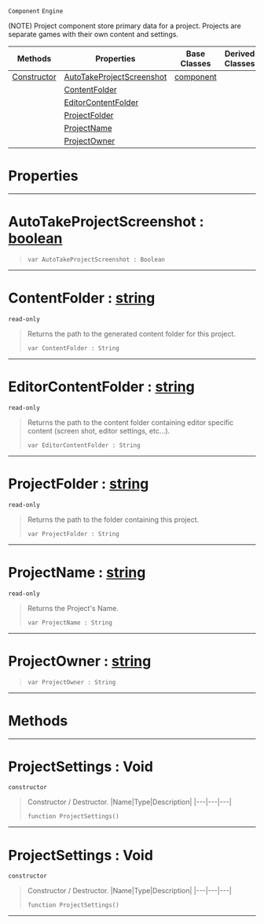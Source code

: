 `Component` `Engine`



(NOTE) Project component store primary data for a project. Projects are separate games with their own content and settings.

|Methods|Properties|Base Classes|Derived Classes|
|---|---|---|---|
|[ Constructor](https://github.com/ZilchEngine/ZilchDocs/blob/master/code_reference/class_reference/projectsettings.markdown#projectsettings-void)|[ AutoTakeProjectScreenshot](https://github.com/ZilchEngine/ZilchDocs/blob/master/code_reference/class_reference/projectsettings.markdown#autotakeprojectscreensho)|[component](https://github.com/ZilchEngine/ZilchDocs/blob/master/code_reference/class_reference/component.markdown)| |
| |[ ContentFolder](https://github.com/ZilchEngine/ZilchDocs/blob/master/code_reference/class_reference/projectsettings.markdown#contentfolder-zero-engin)| | |
| |[ EditorContentFolder](https://github.com/ZilchEngine/ZilchDocs/blob/master/code_reference/class_reference/projectsettings.markdown#editorcontentfolder-zero)| | |
| |[ ProjectFolder](https://github.com/ZilchEngine/ZilchDocs/blob/master/code_reference/class_reference/projectsettings.markdown#projectfolder-zero-engin)| | |
| |[ ProjectName](https://github.com/ZilchEngine/ZilchDocs/blob/master/code_reference/class_reference/projectsettings.markdown#projectname-zero-engine)| | |
| |[ ProjectOwner](https://github.com/ZilchEngine/ZilchDocs/blob/master/code_reference/class_reference/projectsettings.markdown#projectowner-zero-engine)| | |


 #  Properties


---  
 #  AutoTakeProjectScreenshot : [boolean](https://github.com/ZilchEngine/ZilchDocs/blob/master/code_reference/nada_base_types/boolean.markdown)

> 
> ``` lang=cpp, name=Nada
> var AutoTakeProjectScreenshot : Boolean


---  
 #  ContentFolder : [string](https://github.com/ZilchEngine/ZilchDocs/blob/master/code_reference/nada_base_types/string.markdown)

 `read-only`

> Returns the path to the generated content folder for this project.
> ``` lang=cpp, name=Nada
> var ContentFolder : String


---  
 #  EditorContentFolder : [string](https://github.com/ZilchEngine/ZilchDocs/blob/master/code_reference/nada_base_types/string.markdown)

 `read-only`

> Returns the path to the content folder containing editor specific content (screen shot, editor settings, etc...).
> ``` lang=cpp, name=Nada
> var EditorContentFolder : String


---  
 #  ProjectFolder : [string](https://github.com/ZilchEngine/ZilchDocs/blob/master/code_reference/nada_base_types/string.markdown)

 `read-only`

> Returns the path to the folder containing this project.
> ``` lang=cpp, name=Nada
> var ProjectFolder : String


---  
 #  ProjectName : [string](https://github.com/ZilchEngine/ZilchDocs/blob/master/code_reference/nada_base_types/string.markdown)

 `read-only`

> Returns the Project's Name.
> ``` lang=cpp, name=Nada
> var ProjectName : String


---  
 #  ProjectOwner : [string](https://github.com/ZilchEngine/ZilchDocs/blob/master/code_reference/nada_base_types/string.markdown)

> 
> ``` lang=cpp, name=Nada
> var ProjectOwner : String


---  
 #  Methods


---  
 #  ProjectSettings : Void

 `constructor`

> Constructor / Destructor.
> |Name|Type|Description|
> |---|---|---|
> ``` lang=cpp, name=Nada
> function ProjectSettings()
> ``` 


---  
 #  ProjectSettings : Void

 `constructor`

> Constructor / Destructor.
> |Name|Type|Description|
> |---|---|---|
> ``` lang=cpp, name=Nada
> function ProjectSettings()
> ``` 


---  
 

 